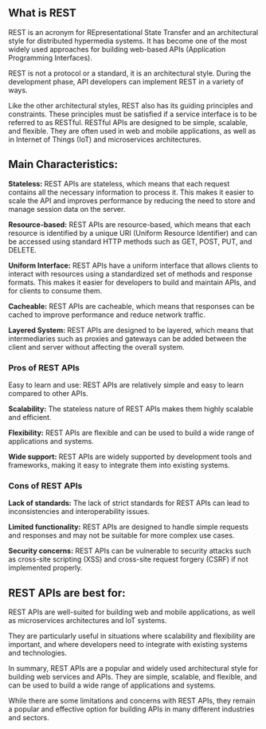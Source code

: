 ## What is REST

REST is an acronym for REpresentational State Transfer and an architectural style for distributed hypermedia systems. It has become one of the most widely used approaches for building web-based APIs (Application Programming Interfaces).

REST is not a protocol or a standard, it is an architectural style. During the development phase, API developers can implement REST in a variety of ways.

Like the other architectural styles, REST also has its guiding principles and constraints. These principles must be satisfied if a service interface is to be referred to as RESTful. RESTful APIs are designed to be simple, scalable, and flexible. They are often used in web and mobile applications, as well as in Internet of Things (IoT) and microservices architectures.

## Main Characteristics:

**Stateless:** REST APIs are stateless, which means that each request contains all the necessary information to process it. This makes it easier to scale the API and improves performance by reducing the need to store and manage session data on the server.

**Resource-based:** REST APIs are resource-based, which means that each resource is identified by a unique URI (Uniform Resource Identifier) and can be accessed using standard HTTP methods such as GET, POST, PUT, and DELETE.

**Uniform Interface:** REST APIs have a uniform interface that allows clients to interact with resources using a standardized set of methods and response formats. This makes it easier for developers to build and maintain APIs, and for clients to consume them.

**Cacheable:** REST APIs are cacheable, which means that responses can be cached to improve performance and reduce network traffic.

**Layered System:** REST APIs are designed to be layered, which means that intermediaries such as proxies and gateways can be added between the client and server without affecting the overall system.

### Pros of REST APIs

Easy to learn and use: REST APIs are relatively simple and easy to learn compared to other APIs.

**Scalability:** The stateless nature of REST APIs makes them highly scalable and efficient.

**Flexibility:** REST APIs are flexible and can be used to build a wide range of applications and systems.

**Wide support:** REST APIs are widely supported by development tools and frameworks, making it easy to integrate them into existing systems.

### Cons of REST APIs

**Lack of standards:** The lack of strict standards for REST APIs can lead to inconsistencies and interoperability issues.

**Limited functionality:** REST APIs are designed to handle simple requests and responses and may not be suitable for more complex use cases.

**Security concerns:** REST APIs can be vulnerable to security attacks such as cross-site scripting (XSS) and cross-site request forgery (CSRF) if not implemented properly.

## REST APIs are best for:

REST APIs are well-suited for building web and mobile applications, as well as microservices architectures and IoT systems.

They are particularly useful in situations where scalability and flexibility are important, and where developers need to integrate with existing systems and technologies.

In summary, REST APIs are a popular and widely used architectural style for building web services and APIs. They are simple, scalable, and flexible, and can be used to build a wide range of applications and systems.

While there are some limitations and concerns with REST APIs, they remain a popular and effective option for building APIs in many different industries and sectors.
